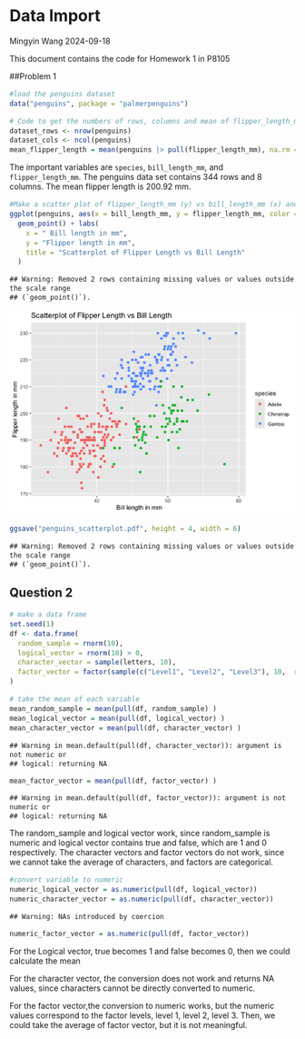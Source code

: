 Data Import
================
Mingyin Wang
2024-09-18

This document contains the code for Homework 1 in P8105

\##Problem 1

``` r
#load the penguins dataset
data("penguins", package = "palmerpenguins")
```

``` r
# Code to get the numbers of rows, columns and mean of flipper_length_mm column
dataset_rows <- nrow(penguins)
dataset_cols <- ncol(penguins)
mean_flipper_length = mean(penguins |> pull(flipper_length_mm), na.rm = TRUE) 
```

The important variables are `species`, `bill_length_mm`, and
`flipper_length_mm`. The penguins data set contains 344 rows and 8
columns. The mean flipper length is 200.92 mm.

``` r
#Make a scatter plot of flipper_length_mm (y) vs bill_length_mm (x) and save it
ggplot(penguins, aes(x = bill_length_mm, y = flipper_length_mm, color = species)) + 
  geom_point() + labs(
    x = " Bill length in mm", 
    y = "Flipper length in mm", 
    title = "Scatterplot of Flipper Length vs Bill Length"
  )
```

    ## Warning: Removed 2 rows containing missing values or values outside the scale range
    ## (`geom_point()`).

![](p8105_hw1_aw3693_files/figure-gfm/unnamed-chunk-3-1.png)<!-- -->

``` r
ggsave("penguins_scatterplot.pdf", height = 4, width = 6)
```

    ## Warning: Removed 2 rows containing missing values or values outside the scale range
    ## (`geom_point()`).

## Question 2

``` r
# make a data frame
set.seed(1)  
df <- data.frame(
  random_sample = rnorm(10), 
  logical_vector = rnorm(10) > 0,
  character_vector = sample(letters, 10),
  factor_vector = factor(sample(c("Level1", "Level2", "Level3"), 10,  replace = TRUE))  
)
```

``` r
# take the mean of each variable
mean_random_sample = mean(pull(df, random_sample) )
mean_logical_vector = mean(pull(df, logical_vector) )
mean_character_vector = mean(pull(df, character_vector) )
```

    ## Warning in mean.default(pull(df, character_vector)): argument is not numeric or
    ## logical: returning NA

``` r
mean_factor_vector = mean(pull(df, factor_vector) )
```

    ## Warning in mean.default(pull(df, factor_vector)): argument is not numeric or
    ## logical: returning NA

The random_sample and logical vector work, since random_sample is
numeric and logical vector contains true and false, which are 1 and 0
respectively. The character vectors and factor vectors do not work,
since we cannot take the average of characters, and factors are
categorical.

``` r
#convert variable to numeric
numeric_logical_vector = as.numeric(pull(df, logical_vector))
numeric_character_vector = as.numeric(pull(df, character_vector))
```

    ## Warning: NAs introduced by coercion

``` r
numeric_factor_vector = as.numeric(pull(df, factor_vector))
```

For the Logical vector, true becomes 1 and false becomes 0, then we
could calculate the mean

For the character vector, the conversion does not work and returns NA
values, since characters cannot be directly converted to numeric.

For the factor vector,the conversion to numeric works, but the numeric
values correspond to the factor levels, level 1, level 2, level 3. Then,
we could take the average of factor vector, but it is not meaningful.
